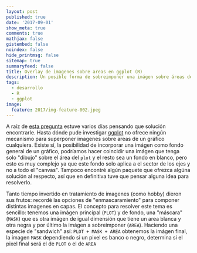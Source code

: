 ```yaml
---
layout: post
published: true
date: '2017-09-01'
show_meta: true
comments: true
mathjax: false
gistembed: false
noindex: false
hide_printmsg: false
sitemap: true
summaryfeed: false
title: Overlay de imagenes sobre areas en ggplot (R)
description: Un posible forma de sobreimponer una imágen sobre áreas de un gráfico ggplot en R
tags:
  - desarrollo
  - R
  - ggplot
image:
  feature: 2017/img-feature-002.jpeg
---
```


A raíz de [esta pregunta][pregunta] estuve varios días pensando que solución
encontrarle. Hasta dónde pude investigar [ggplot][ggplot] no ofrece ningún
mecanismo para superponer imagenes sobre areas de un gráfico cualquiera. Existe
sí, la posibilidad de incorporar una imágen como fondo general de un gráfico,
podríamos hacer coincidir una imágen que tenga solo  "dibujo" sobre el área del
`plot` y el resto sea un fondo en blanco, pero esto es muy complejo ya que este
fondo solo aplica a el sector de los ejes y no a todo el "canvas". Tampoco
encontré algún paquete que ofrezca algúna solución al respecto, así que en
definitiva tuve que pensar alguna idea para resolverlo.

Tanto tiempo invertido en tratamiento de imagenes (como hobby) dieron sus
frutos: recordé las opciones de "enmascaramiento" para componer distintas
imagenes en capas. El concepto para resolver este tema es sencillo: tenemos una
imágen principal (`PLOT`) y de fondo, una "máscara" (`MASK`) que es otra imágen
de igual dimensión que tiene un area blanca y otra negra y por último la imágen
a sobreimponer (`AREA`). Haciendo una especie de "sandwich" así: `PLOT + MASK +
AREA` obtenemos la imágen final, la imagen `MASK` dependiendo si un pixel es
banco o negro, determina si el pixel final será el de `PLOT` o el de `AREA`

[pregunta]:ttps://es.stackoverflow.com/questions/95753/composici%C3%B3n-de-imagen-y-gr%C3%A1fico-en-r
[ggplot]:http://ggplot2.org

